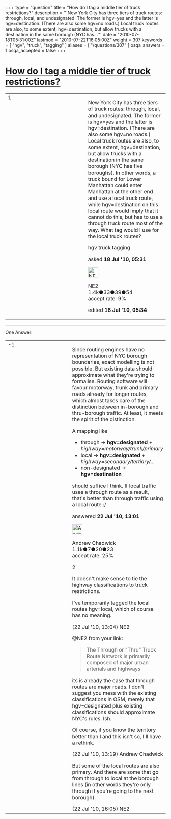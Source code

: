 +++
type = "question"
title = "How do I tag a middle tier of truck restrictions?"
description = '''New York City has three tiers of truck routes: through, local, and undesignated. The former is hgv=yes and the latter is hgv=destination. (There are also some hgv=no roads.) Local truck routes are also, to some extent, hgv=destination, but allow trucks with a destination in the same borough (NYC has...'''
date = "2010-07-18T05:31:00Z"
lastmod = "2010-07-22T16:05:00Z"
weight = 307
keywords = [ "hgv", "truck", "tagging" ]
aliases = [ "/questions/307" ]
osqa_answers = 1
osqa_accepted = false
+++

<div class="headNormal">

# [How do I tag a middle tier of truck restrictions?](/questions/307/how-do-i-tag-a-middle-tier-of-truck-restrictions)

</div>

<div id="main-body">

<div id="askform">

<table id="question-table" style="width:100%;">
<colgroup>
<col style="width: 50%" />
<col style="width: 50%" />
</colgroup>
<tbody>
<tr>
<td style="width: 30px; vertical-align: top"><div class="vote-buttons">
<span id="post-307-upvote" class="ajax-command post-vote up" rel="nofollow" title="I like this post (click again to cancel)"> </span>
<div id="post-307-score" class="post-score" title="current number of votes">
1
</div>
<span id="post-307-downvote" class="ajax-command post-vote down" rel="nofollow" title="I dont like this post (click again to cancel)"> </span> <span id="favorite-mark" class="ajax-command favorite-mark" rel="nofollow" title="mark/unmark this question as favorite (click again to cancel)"> </span>
<div id="favorite-count" class="favorite-count">
&#10;</div>
</div></td>
<td><div id="item-right">
<div class="question-body">
<p>New York City has <span>three tiers</span> of truck routes: through, local, and undesignated. The former is hgv=yes and the latter is hgv=destination. (There are also some hgv=no roads.) Local truck routes are also, to some extent, hgv=destination, but allow trucks with a destination in the same borough (NYC has five boroughs). In other words, a truck bound for Lower Manhattan could enter Manhattan at the other end and use a local truck route, while hgv=destination on this local route would imply that it cannot do this, but has to use a through truck route most of the way. What tag would I use for the local truck routes?</p>
</div>
<div id="question-tags" class="tags-container tags">
<span class="post-tag tag-link-hgv" rel="tag" title="see questions tagged &#39;hgv&#39;">hgv</span> <span class="post-tag tag-link-truck" rel="tag" title="see questions tagged &#39;truck&#39;">truck</span> <span class="post-tag tag-link-tagging" rel="tag" title="see questions tagged &#39;tagging&#39;">tagging</span>
</div>
<div id="question-controls" class="post-controls">
&#10;</div>
<div class="post-update-info-container">
<div class="post-update-info post-update-info-user">
<p>asked <strong>18 Jul '10, 05:31</strong></p>
<img src="https://secure.gravatar.com/avatar/0c334b9f230e39c1e73a2b0322a23fb3?s=32&amp;d=identicon&amp;r=g" class="gravatar" width="32" height="32" alt="NE2&#39;s gravatar image" />
<p><span>NE2</span><br />
<span class="score" title="1359 reputation points"><span>1.4k</span></span><span title="33 badges"><span class="badge1">●</span><span class="badgecount">33</span></span><span title="39 badges"><span class="silver">●</span><span class="badgecount">39</span></span><span title="54 badges"><span class="bronze">●</span><span class="badgecount">54</span></span><br />
<span class="accept_rate" title="Rate of the user&#39;s accepted answers">accept rate:</span> <span title="NE2 has one accepted answer">9%</span></p>
</div>
<div class="post-update-info post-update-info-edited">
<p><span> edited <strong>18 Jul '10, 05:34</strong> </span></p>
</div>
</div>
<div id="comments-container-307" class="comments-container">
&#10;</div>
<div id="comment-tools-307" class="comment-tools">
&#10;</div>
<div class="clear">
&#10;</div>
<div id="comment-307-form-container" class="comment-form-container">
&#10;</div>
<div class="clear">
&#10;</div>
</div></td>
</tr>
</tbody>
</table>

------------------------------------------------------------------------

<div class="tabBar">

<span id="sort-top"></span>

<div class="headQuestions">

One Answer:

</div>

</div>

<span id="430"></span>

<div id="answer-container-430" class="answer">

<table style="width:100%;">
<colgroup>
<col style="width: 50%" />
<col style="width: 50%" />
</colgroup>
<tbody>
<tr>
<td style="width: 30px; vertical-align: top"><div class="vote-buttons">
<span id="post-430-upvote" class="ajax-command post-vote up" rel="nofollow" title="I like this post (click again to cancel)"> </span>
<div id="post-430-score" class="post-score" title="current number of votes">
-1
</div>
<span id="post-430-downvote" class="ajax-command post-vote down" rel="nofollow" title="I dont like this post (click again to cancel)"> </span>
</div></td>
<td><div class="item-right">
<div class="answer-body">
<p>Since routing engines have no representation of NYC borough boundaries, exact modelling is not possible. But existing data should approximate what they're trying to formalise. Routing software will favour motorway, trunk and primary roads already for longer routes, which almost takes care of the distinction between in-borough and thru-borough traffic. At least, it meets the spirit of the distinction.</p>
<p>A mapping like</p>
<ul>
<li>through → <strong>hgv=designated</strong> + <em>highway=motorway/trunk/primary</em></li>
<li>local → <strong>hgv=designated</strong> + <em>highway=secondary/tertiary/...</em></li>
<li>non-designated → <strong>hgv=destination</strong></li>
</ul>
<p>should suffice I think. If local traffic uses a through route as a result, that's better than through traffic using a local route :/</p>
</div>
<div class="answer-controls post-controls">
&#10;</div>
<div class="post-update-info-container">
<div class="post-update-info post-update-info-user">
<p>answered <strong>22 Jul '10, 13:01</strong></p>
<img src="https://secure.gravatar.com/avatar/b4a99bb74962d3cedff3e6d591847852?s=32&amp;d=identicon&amp;r=g" class="gravatar" width="32" height="32" alt="Andrew%20Chadwick&#39;s gravatar image" />
<p><span>Andrew Chadwick</span><br />
<span class="score" title="1129 reputation points"><span>1.1k</span></span><span title="7 badges"><span class="badge1">●</span><span class="badgecount">7</span></span><span title="20 badges"><span class="silver">●</span><span class="badgecount">20</span></span><span title="23 badges"><span class="bronze">●</span><span class="badgecount">23</span></span><br />
<span class="accept_rate" title="Rate of the user&#39;s accepted answers">accept rate:</span> <span title="Andrew Chadwick has 3 accepted answers">25%</span></p>
</div>
</div>
<div id="comments-container-430" class="comments-container">
<span id="431"></span>
<div id="comment-431" class="comment">
<div id="post-431-score" class="comment-score">
2
</div>
<div class="comment-text">
<p>It doesn't make sense to tie the highway classifications to truck restrictions.</p>
<p>I've temporarily tagged the local routes hgv=local, which of course has no meaning.</p>
</div>
<div id="comment-431-info" class="comment-info">
<span class="comment-age">(22 Jul '10, 13:04)</span> <span class="comment-user userinfo">NE2</span>
</div>
</div>
<span id="434"></span>
<div id="comment-434" class="comment">
<div id="post-434-score" class="comment-score">
&#10;</div>
<div class="comment-text">
<p>@NE2 from your link:</p>
<blockquote>
<p>The Through or "Thru" Truck Route Network is primarily composed of major urban arterials and highways</p>
</blockquote>
<p>its is already the case that through routes are major roads. I don't suggest you mess with the existing classifications in OSM, merely that hgv=designated plus existing classifications should approximate NYC's rules. Ish.</p>
<p>Of course, if you know the territory better than I and this isn't so, I'll have a rethink.</p>
</div>
<div id="comment-434-info" class="comment-info">
<span class="comment-age">(22 Jul '10, 13:19)</span> <span class="comment-user userinfo">Andrew Chadwick</span>
</div>
</div>
<span id="439"></span>
<div id="comment-439" class="comment">
<div id="post-439-score" class="comment-score">
&#10;</div>
<div class="comment-text">
<p>But some of the local routes are also primary. And there are some that go from through to local at the borough lines (in other words they're only through if you're going to the next borough).</p>
</div>
<div id="comment-439-info" class="comment-info">
<span class="comment-age">(22 Jul '10, 16:05)</span> <span class="comment-user userinfo">NE2</span>
</div>
</div>
</div>
<div id="comment-tools-430" class="comment-tools">
&#10;</div>
<div class="clear">
&#10;</div>
<div id="comment-430-form-container" class="comment-form-container">
&#10;</div>
<div class="clear">
&#10;</div>
</div></td>
</tr>
</tbody>
</table>

</div>

<div class="paginator-container-left">

</div>

</div>

</div>

